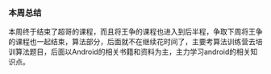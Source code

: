 ### 本周总结
本周终于结束了超哥的课程，而且将王争的课程也进入到后半程，争取下周将王争的课程也一起结束，算法部分，后面就不在继续花时间了，主要考算法训练营去培训算法题目，后面以Android的相关书籍和资料为主，主力学习android的相关知识点。